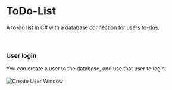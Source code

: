 # ToDo-List
A to-do list in C# with a database connection for users to-dos.
<br><br><br>
### User login
You can create a user to the database, and use that user to login.<br><br>
![Create User Window](https://i.gyazo.com/8e1ddd8db20a3d6464379a5399d1daec.png?raw=true)
